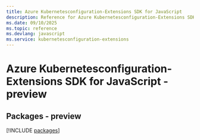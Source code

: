 ```yaml
---
title: Azure Kubernetesconfiguration-Extensions SDK for JavaScript
description: Reference for Azure Kubernetesconfiguration-Extensions SDK for JavaScript
ms.date: 09/10/2025
ms.topic: reference
ms.devlang: javascript
ms.service: kubernetesconfiguration-extensions
---
```

# Azure Kubernetesconfiguration-Extensions SDK for JavaScript - preview
## Packages - preview
[!INCLUDE [packages](kubernetesconfiguration-extensions-index.md)]